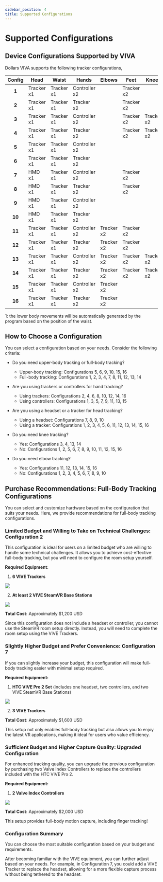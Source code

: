 ```yaml
---
sidebar_position: 4
title: Supported Configurations
---
```


# Supported Configurations

## Device Configurations Supported by VIVA

Dollars VIVA supports the following tracker configurations,

| Config | Head       | Waist       | Hands      | Elbows      | Feet      | Knees      | Notes |
|:------:|------------|-------------|------------|-------------|-----------|------------|-------|
| **1**  | Tracker x1 | Tracker x1  | Controller x2 |             | Tracker x2 |            |       |
| **2**  | Tracker x1 | Tracker x1  | Tracker x2   |             | Tracker x2 |            |       |
| **3**  | Tracker x1 | Tracker x1  | Controller x2 |             | Tracker x2 | Tracker x2 |       |
| **4**  | Tracker x1 | Tracker x1  | Tracker x2   |             | Tracker x2 | Tracker x2 |       |
| **5**  | Tracker x1 | Tracker x1  | Controller x2 |             |           |            | [1]   |
| **6**  | Tracker x1 | Tracker x1  | Tracker x2   |             |           |            | [1]   |
| **7**  | HMD x1     | Tracker x1  | Controller x2 |             | Tracker x2 |            |       |
| **8**  | HMD x1     | Tracker x1  | Tracker x2   |             | Tracker x2 |            |       |
| **9**  | HMD x1     | Tracker x1  | Controller x2 |             |           |            | [1]   |
| **10** | HMD x1     | Tracker x1  | Tracker x2   |             |           |            | [1]   |
| **11** | Tracker x1 | Tracker x1  | Controller x2 | Tracker x2  | Tracker x2 |           |       |
| **12** | Tracker x1 | Tracker x1  | Tracker x2   | Tracker x2  | Tracker x2 |           |       |
| **13** | Tracker x1 | Tracker x1  | Controller x2 | Tracker x2  | Tracker x2 | Tracker x2 |       |
| **14** | Tracker x1 | Tracker x1  | Tracker x2   | Tracker x2  | Tracker x2 | Tracker x2 |       |
| **15** | Tracker x1 | Tracker x1  | Controller x2 | Tracker x2  |           |            | [1]   |
| **16** | Tracker x1 | Tracker x1  | Tracker x2   | Tracker x2  |           |            | [1]   |

1: the lower body movements will be automatically generated by the program based on the position of the waist.

## How to Choose a Configuration

You can select a configuration based on your needs. Consider the following criteria:

- Do you need upper-body tracking or full-body tracking?	
	- Upper-body tracking: Configurations 5, 6, 9, 10, 15, 16
  - Full-body tracking: Configurations 1, 2, 3, 4, 7, 8, 11, 12, 13, 14

- Are you using trackers or controllers for hand tracking?
	- Using trackers: Configurations 2, 4, 6, 8, 10, 12, 14, 16
	- Using controllers: Configurations 1, 3, 5, 7, 9, 11, 13, 15

- Are you using a headset or a tracker for head tracking?
	- Using a headset: Configurations 7, 8, 9, 10
	- Using a tracker: Configurations 1, 2, 3, 4, 5, 6, 11, 12, 13, 14, 15, 16

- Do you need knee tracking?
	- Yes: Configurations 3, 4, 13, 14
	- No: Configurations 1, 2, 5, 6, 7, 8, 9, 10, 11, 12, 15, 16

- Do you need elbow tracking?
	- Yes: Configurations 11, 12, 13, 14, 15, 16
	- No: Configurations 1, 2, 3, 4, 5, 6, 7, 8, 9, 10

## Purchase Recommendations: Full-Body Tracking Configurations

You can select and customize hardware based on the configuration that suits your needs. Here, we provide recommendations for full-body tracking configurations.

### Limited Budget and Willing to Take on Technical Challenges: Configuration 2

This configuration is ideal for users on a limited budget who are willing to handle some technical challenges. It allows you to achieve cost-effective full-body tracking, but you will need to configure the room setup yourself.

**Required Equipment:**

1. **6 VIVE Trackers**

![](../img/O1CN01bBsnZb1aTe6KPOOd7.jpg)

2. **At least 2 VIVE SteamVR Base Stations**

![](../img/O1CN01gRoWeI1aTe9iLvR8H.jpg)

**Total Cost:** Approximately $1,200 USD

Since this configuration does not include a headset or controller, you cannot use the SteamVR room setup directly. Instead, you will need to complete the room setup using the VIVE Trackers.

### Slightly Higher Budget and Prefer Convenience: Configuration 7

If you can slightly increase your budget, this configuration will make full-body tracking easier with minimal setup required.

**Required Equipment:**

1. **HTC VIVE Pro 2 Set** (includes one headset, two controllers, and two VIVE SteamVR Base Stations)

![](../img/O1CN01XsF1WD1aTe5eNoGWU.jpg)

2. **3 VIVE Trackers**

**Total Cost:** Approximately $1,600 USD

This setup not only enables full-body tracking but also allows you to enjoy the latest VR applications, making it ideal for users who value efficiency.

### Sufficient Budget and Higher Capture Quality: Upgraded Configuration

For enhanced tracking quality, you can upgrade the previous configuration by purchasing two Valve Index Controllers to replace the controllers included with the HTC VIVE Pro 2.

**Required Equipment:**

1. **2 Valve Index Controllers**

![](../img/O1CN01X0n7dO1lJzZZvTZYG.jpg)

**Total Cost:** Approximately $2,000 USD

This setup provides full-body motion capture, including finger tracking!

### Configuration Summary

You can choose the most suitable configuration based on your budget and requirements.

After becoming familiar with the VIVE equipment, you can further adjust based on your needs. For example, in Configuration 7, you could add a VIVE Tracker to replace the headset, allowing for a more flexible capture process without being tethered to the headset.